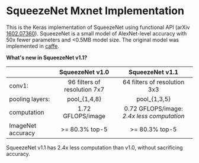 SqueezeNet Mxnet Implementation
===============================
This is the Keras implementation of SqueezeNet using functional API (arXiv [1602.07360](https://arxiv.org/pdf/1602.07360.pdf)). SqueezeNet is a small model of AlexNet-level accuracy with 50x fewer parameters and <0.5MB model size. The original model was implemented in [caffe](https://github.com/DeepScale/SqueezeNet).  

**What's new in SqueezeNet v1.1?**

|                 | SqueezeNet v1.0                  | SqueezeNet v1.1                  |
| :------------- |:-------------:| :-----:|
| conv1:          | 96 filters of resolution 7x7     | 64 filters of resolution 3x3     |
| pooling layers: | pool_{1,4,8}                     | pool_{1,3,5}                     |
| computation     | 1.72 GFLOPS/image                | 0.72 GFLOPS/image: *2.4x less computation* |
| ImageNet accuracy        | >= 80.3% top-5                   | >= 80.3% top-5                   |    


SqueezeNet v1.1 has 2.4x less computation than v1.0, without sacrificing accuracy. 
